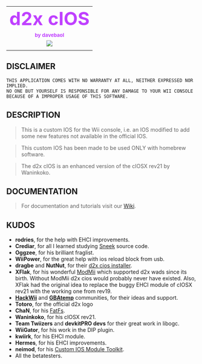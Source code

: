 <table align='center'>
<tr><td align='center'><font color='#BF40FF' size='20'><b>d2x cIOS</b></font></td></tr>
<tr><td align='center'><font color='#BF40FF' size='2'><b>by davebaol</b></font></td></tr>
<tr><td align='center'><img src='http://img403.imageshack.us/img403/585/d2xcioslogo.png' /> </td></tr>
<tr><td align='center'> </td></tr>
</table>

## DISCLAIMER ##

```
THIS APPLICATION COMES WITH NO WARRANTY AT ALL, NEITHER EXPRESSED NOR IMPLIED.
NO ONE BUT YOURSELF IS RESPONSIBLE FOR ANY DAMAGE TO YOUR WII CONSOLE BECAUSE OF A IMPROPER USAGE OF THIS SOFTWARE.
```



## DESCRIPTION ##

> This is a custom IOS for the Wii console, i.e. an IOS modified to add some new features
> not available in the official IOS.

> This custom IOS has been made to be used ONLY with homebrew software.

> The d2x cIOS is an enhanced version of the cIOSX rev21 by Waninkoko.



## DOCUMENTATION ##

> For documentation and tutorials visit our [Wiki](http://code.google.com/p/d2x-cios/w/list).



## KUDOS ##

  * **rodries**, for the help with EHCI improvements.
  * **Crediar**, for all I learned studying [Sneek](http://code.google.com/p/sneek) source code.
  * **Oggzee**, for his brilliant fraglist.
  * **WiiPower**, for the great help with ios reload block from usb.
  * **dragbe** and **NutNut**, for their [d2x cios installer](http://code.google.com/p/d2x-cios-installer).
  * **XFlak**, for his wonderful [ModMii](http://gbatemp.net/topic/207126-modmii-for-windows) which supported d2x wads since its birth. Without ModMii d2x cios would probably never have existed. Also, XFlak had the original idea to replace the buggy EHCI module of cIOSX rev21 with the  working one from rev19.
  * **[HackWii](http://www.hackwii.it)** and **[GBAtemp](http://www.gbatemp.net)** communities, for their ideas and support.
  * **Totoro**, for the official d2x logo
  * **ChaN**, for his [FatFs](http://elm-chan.org/fsw/ff/00index_e.html).
  * **Waninkoko**, for his cIOSX rev21.
  * **Team Twiizers** and **devkitPRO devs** for their great work in libogc.
  * **WiiGator**, for his work in the DIP plugin.
  * **kwiirk**, for his EHCI module.
  * **Hermes**, for his EHCI improvements.
  * **neimod**, for his [Custom IOS Module Toolkit](http://wiibrew.org/wiki/Custom_IOS_Module_Toolkit).
  * All the betatesters.